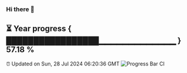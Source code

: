 ### Hi there 👋
⏳ Year progress { █████████████████▁▁▁▁▁▁▁▁▁▁▁▁▁ } 57.18 %
---
⏰ Updated on Sun, 28 Jul 2024 06:20:36 GMT
![Progress Bar CI](https://github.com/liununu/liununu/workflows/Progress%20Bar%20CI/badge.svg)
